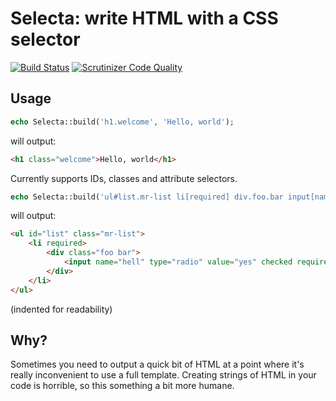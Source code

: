 # Selecta: write HTML with a CSS selector

[![Build Status](https://travis-ci.org/drewm/selecta.svg)](https://travis-ci.org/drewm/selecta)
[![Scrutinizer Code Quality](https://scrutinizer-ci.com/g/drewm/selecta/badges/quality-score.png?b=master)](https://scrutinizer-ci.com/g/drewm/selecta/?branch=master)

## Usage

```php
echo Selecta::build('h1.welcome', 'Hello, world');
```

will output:

```html
<h1 class="welcome">Hello, world</h1>
```

Currently supports IDs, classes and attribute selectors.

```php
echo Selecta::build('ul#list.mr-list li[required] div.foo.bar input[name=hell][type=radio][value=yes][checked][required]');
```

will output:

```html
<ul id="list" class="mr-list">
	<li required>
		<div class="foo bar">
			<input name="hell" type="radio" value="yes" checked required>
		</div>
	</li>
</ul>
```

(indented for readability)

## Why?

Sometimes you need to output a quick bit of HTML at a point where it's really inconvenient to use a full template. Creating strings of HTML in your code is horrible, so this something a bit more humane. 